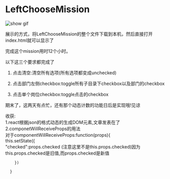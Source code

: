 # LeftChooseMission

![show gif](https://github.com/Luciahelloworld/LeftChooseMission/raw/master/chooseMenu.gif)  

展示的方式，将LeftChooseMission的整个文件下载到本机，然后直接打开index.html就可以显示了

完成这个mission用时12个小时。

以下这三个要求都完成了
1. 点击清空:清空所有选项(所有选项都变成unchecked)

2. 点击部门左侧checkbox:toggle所有子目录下checkbox以及部门的checkbox  

3. 点击单个岗位checkbox:toggle点击的checkbox


期末了，这两天有点忙，还有那个动态计数的功能日后是实现哦!见谅  

收获:  
1.react根据json的格式动态的生成DOM元素,文章发表在了
2.componetWillReceiveProps的用法  
    对于componentWillReceiveProps:function(props){  
        this.setState({  
            "checked":props.checked (注意这里不是this.props.checked)因为this.props.checked是旧值,而props.checked是新值  
            
        })  
        
      }
